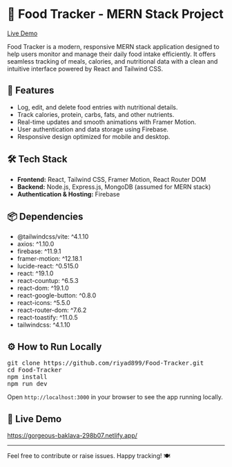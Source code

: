 # 🍔 Food Tracker - MERN Stack Project

<a href="https://gorgeous-baklava-298b07.netlify.app/" target="_blank">Live Demo</a>

<p>
Food Tracker is a modern, responsive MERN stack application designed to help users monitor and manage their daily food intake efficiently. It offers seamless tracking of meals, calories, and nutritional data with a clean and intuitive interface powered by React and Tailwind CSS.
</p>

<h2>🚀 Features</h2>
<ul>
  <li>Log, edit, and delete food entries with nutritional details.</li>
  <li>Track calories, protein, carbs, fats, and other nutrients.</li>
  <li>Real-time updates and smooth animations with Framer Motion.</li>
  <li>User authentication and data storage using Firebase.</li>
  <li>Responsive design optimized for mobile and desktop.</li>
</ul>

<h2>🛠 Tech Stack</h2>
<ul>
  <li><strong>Frontend:</strong> React, Tailwind CSS, Framer Motion, React Router DOM</li>
  <li><strong>Backend:</strong> Node.js, Express.js, MongoDB (assumed for MERN stack)</li>
  <li><strong>Authentication & Hosting:</strong> Firebase</li>
</ul>

<h2>📦 Dependencies</h2>
<ul>
  <li>@tailwindcss/vite: ^4.1.10</li>
  <li>axios: ^1.10.0</li>
  <li>firebase: ^11.9.1</li>
  <li>framer-motion: ^12.18.1</li>
  <li>lucide-react: ^0.515.0</li>
  <li>react: ^19.1.0</li>
  <li>react-countup: ^6.5.3</li>
  <li>react-dom: ^19.1.0</li>
  <li>react-google-button: ^0.8.0</li>
  <li>react-icons: ^5.5.0</li>
  <li>react-router-dom: ^7.6.2</li>
  <li>react-toastify: ^11.0.5</li>
  <li>tailwindcss: ^4.1.10</li>
</ul>

<h2>⚙️ How to Run Locally</h2>
<pre>
git clone https://github.com/riyad899/Food-Tracker.git
cd Food-Tracker
npm install
npm run dev
</pre>

<p>Open <code>http://localhost:3000</code> in your browser to see the app running locally.</p>

<h2>🔗 Live Demo</h2>
<p><a href="https://gorgeous-baklava-298b07.netlify.app/" target="_blank">https://gorgeous-baklava-298b07.netlify.app/</a></p>

---

<p>Feel free to contribute or raise issues. Happy tracking! 🍽️</p>
